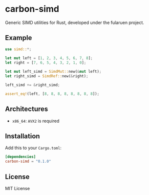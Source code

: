 # carbon-simd
Generic SIMD utilities for Rust, developed under the fularuen project.

## Example
```rust
use simd::*;

let mut left = [1, 2, 3, 4, 5, 6, 7, 8];
let right = [7, 6, 5, 4, 3, 2, 1, 0];
 
let mut left_simd = SimdMut::new(&mut left);
let right_simd = SimdRef::new(&right);

left_simd += &right_simd;

assert_eq!(left, [8, 8, 8, 8, 8, 8, 8, 8]);
```

## Architectures
- `x86_64`: `AVX2` is required

## Installation
Add this to your `Cargo.toml`:
```toml
[dependencies]
carbon-simd = "0.1.0"
```

## License
MIT License

